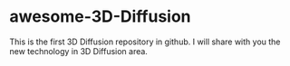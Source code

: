 # awesome-3D-Diffusion
This is the first 3D Diffusion repository in github. I will share with you the new technology in 3D Diffusion area.
